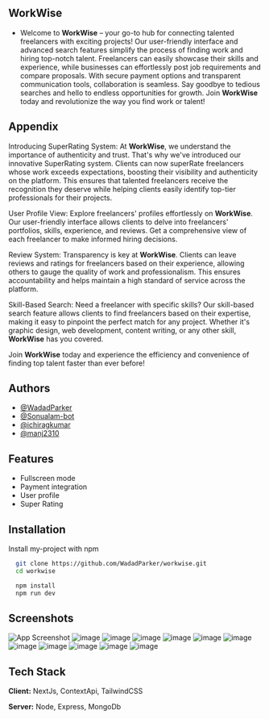 ## WorkWise

- Welcome to **WorkWise** – your go-to hub for connecting talented freelancers with exciting projects! Our user-friendly interface and advanced search features simplify the process of finding work and hiring top-notch talent. Freelancers can easily showcase their skills and experience, while businesses can effortlessly post job requirements and compare proposals. With secure payment options and transparent communication tools, collaboration is seamless. Say goodbye to tedious searches and hello to endless opportunities for growth. Join **WorkWise** today and revolutionize the way you find work or talent!

## Appendix

Introducing SuperRating System: At **WorkWise**, we understand the importance of authenticity and trust. That's why we've introduced our innovative SuperRating system. Clients can now superRate freelancers whose work exceeds expectations, boosting their visibility and authenticity on the platform. This ensures that talented freelancers receive the recognition they deserve while helping clients easily identify top-tier professionals for their projects.

User Profile View: Explore freelancers' profiles effortlessly on **WorkWise**. Our user-friendly interface allows clients to delve into freelancers' portfolios, skills, experience, and reviews. Get a comprehensive view of each freelancer to make informed hiring decisions.

Review System: Transparency is key at **WorkWise**. Clients can leave reviews and ratings for freelancers based on their experience, allowing others to gauge the quality of work and professionalism. This ensures accountability and helps maintain a high standard of service across the platform.

Skill-Based Search: Need a freelancer with specific skills? Our skill-based search feature allows clients to find freelancers based on their expertise, making it easy to pinpoint the perfect match for any project. Whether it's graphic design, web development, content writing, or any other skill, **WorkWise** has you covered.

Join **WorkWise** today and experience the efficiency and convenience of finding top talent faster than ever before!

## Authors

- [@WadadParker](https://github.com/WadadParker)
- [@Sonualam-bot](https://github.com/Sonualam-bot)
- [@ichiragkumar](https://github.com/ichiragkumar)
- [@manj2310](https://github.com/manj2310)

## Features

- Fullscreen mode
- Payment integration
- User profile
- Super Rating

## Installation

Install my-project with npm

```bash
  git clone https://github.com/WadadParker/workwise.git
  cd workwise
```

```bash
  npm install
  npm run dev
```

## Screenshots

![App Screenshot](![image](https://github.com/WadadParker/workwise/assets/61339832/f3e87a5d-cd12-46a1-b867-e8890870d275)
)
![image](https://github.com/WadadParker/workwise/assets/61339832/a6fbed5c-d7dc-4591-9e6d-8c536f4f95a4)
![image](https://github.com/WadadParker/workwise/assets/61339832/cc31dd83-d47e-4802-b43d-046fd4a9c896)
![image](https://github.com/WadadParker/workwise/assets/61339832/4c7ab87f-c614-4ef5-bbce-a6042c1e06ee)
![image](https://github.com/WadadParker/workwise/assets/61339832/42e5691b-9b03-471f-baad-c29f65e17807)
![image](https://github.com/WadadParker/workwise/assets/61339832/84e94c48-5f1b-4cc7-a243-1d6e537dd97f)
![image](https://github.com/WadadParker/workwise/assets/61339832/b01c985d-d5dd-44f3-b0a4-c0e1a96689e1)
![image](https://github.com/WadadParker/workwise/assets/61339832/de8281ff-2556-405a-b23a-690aa3fd6716)
![image](https://github.com/WadadParker/workwise/assets/61339832/c23d915b-f224-46c0-9525-2de584de970d)
![image](https://github.com/WadadParker/workwise/assets/61339832/78cf2670-1423-46d3-968b-a7a097bdc924)
![image](https://github.com/WadadParker/workwise/assets/61339832/0d65699d-15b1-4e9d-b38d-9288da297fb2)
![image](https://github.com/WadadParker/workwise/assets/61339832/229b088a-6066-42f6-852b-287d5c1382ab)








## Tech Stack

**Client:** NextJs, ContextApi, TailwindCSS

**Server:** Node, Express, MongoDb
